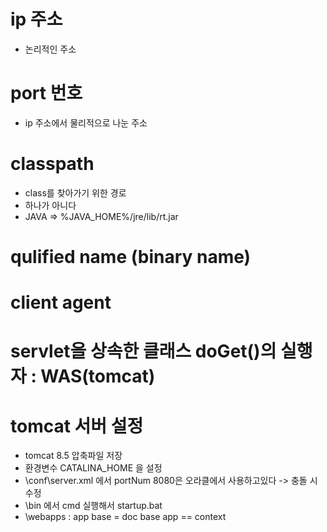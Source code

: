 # ip 주소
- 논리적인 주소
# port 번호
- ip 주소에서 물리적으로 나눈 주소
# classpath
- class를 찾아가기 위한 경로
- 하나가 아니다
- JAVA => %JAVA_HOME%/jre/lib/rt.jar

# qulified name (binary name)

# client agent

# servlet을 상속한 클래스 doGet()의 실행자 : WAS(tomcat)

# tomcat 서버 설정
- tomcat 8.5 압축파일 저장
- 환경변수 CATALINA_HOME 을 설정
- \conf\server.xml 에서 portNum 8080은 오라클에서 사용하고있다 -> 충돌 시 수정
- \bin 에서 cmd 실행해서 startup.bat
- \webapps : app base = doc base
              app == context
